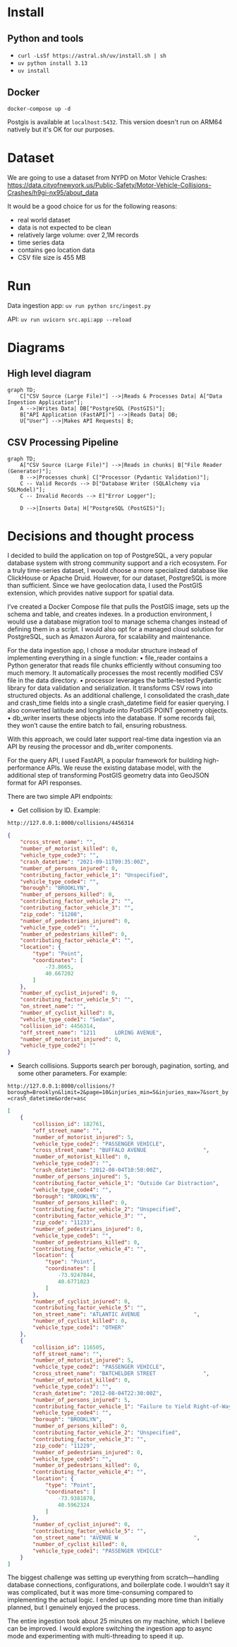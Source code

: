 # Install
## Python and tools


- `curl -LsSf https://astral.sh/uv/install.sh | sh`
- `uv python install 3.13`
- `uv install`

## Docker

`docker-compose up -d`

Postgis is available at `localhost:5432`.
This version doesn't run on ARM64 natively but it's OK for our purposes.

# Dataset

We are going to use a dataset from NYPD on Motor Vehicle Crashes:
https://data.cityofnewyork.us/Public-Safety/Motor-Vehicle-Collisions-Crashes/h9gi-nx95/about_data

It would be a good choice for us for the following reasons:
 - real world dataset
 - data is not expected to be clean
 - relatively large volume: over 2,1M records
 - time series data
 - contains geo location data
 - CSV file size is 455 MB

# Run

Data ingestion app:
`uv run python src/ingest.py`

API:
`uv run uvicorn src.api:app --reload`

# Diagrams

## High level diagram

```mermaid
graph TD;
    C["CSV Source (Large File)"] -->|Reads & Processes Data| A["Data Ingestion Application"];
    A -->|Writes Data| DB["PostgreSQL (PostGIS)"];
    B["API Application (FastAPI)"] -->|Reads Data| DB;
    U["User"] -->|Makes API Requests| B;
```

## CSV Processing Pipeline

```mermaid
graph TD;
    A["CSV Source (Large File)"] -->|Reads in chunks| B["File Reader (Generator)"];
    B -->|Processes chunk| C["Processor (Pydantic Validation)"];
    C -- Valid Records --> D["Database Writer (SQLAlchemy via SQLModel)"];
    C -- Invalid Records --> E["Error Logger"];
    
    D -->|Inserts Data| H["PostgreSQL (PostGIS)"];
```

# Decisions and thought process

I decided to build the application on top of PostgreSQL, a very popular database system with strong community support and a rich ecosystem.
For a truly time-series dataset, I would choose a more specialized database like ClickHouse or Apache Druid. However, for our dataset, PostgreSQL is more than sufficient.
Since we have geolocation data, I used the PostGIS extension, which provides native support for spatial data.

I’ve created a Docker Compose file that pulls the PostGIS image, sets up the schema and table, and creates indexes.
In a production environment, I would use a database migration tool to manage schema changes instead of defining them in a script.
I would also opt for a managed cloud solution for PostgreSQL, such as Amazon Aurora, for scalability and maintenance.

For the data ingestion app, I chose a modular structure instead of implementing everything in a single function:
	•	file_reader contains a Python generator that reads file chunks efficiently without consuming too much memory. It automatically processes the most recently modified CSV file in the data directory.
	•	processor leverages the battle-tested Pydantic library for data validation and serialization. It transforms CSV rows into structured objects.
As an additional challenge, I consolidated the crash_date and crash_time fields into a single crash_datetime field for easier querying.
I also converted latitude and longitude into PostGIS POINT geometry objects.
	•	db_writer inserts these objects into the database. If some records fail, they won’t cause the entire batch to fail, ensuring robustness.

With this approach, we could later support real-time data ingestion via an API by reusing the processor and db_writer components.

For the query API, I used FastAPI, a popular framework for building high-performance APIs.
We reuse the existing database model, with the additional step of transforming PostGIS geometry data into GeoJSON format for API responses.

There are two simple API endpoints:

- Get collision by ID. Example:


`http://127.0.0.1:8000/collisions/4456314`
```json
{
    "cross_street_name": "",
    "number_of_motorist_killed": 0,
    "vehicle_type_code3": "",
    "crash_datetime": "2021-09-11T09:35:00Z",
    "number_of_persons_injured": 0,
    "contributing_factor_vehicle_1": "Unspecified",
    "vehicle_type_code4": "",
    "borough": "BROOKLYN",
    "number_of_persons_killed": 0,
    "contributing_factor_vehicle_2": "",
    "contributing_factor_vehicle_3": "",
    "zip_code": "11208",
    "number_of_pedestrians_injured": 0,
    "vehicle_type_code5": "",
    "number_of_pedestrians_killed": 0,
    "contributing_factor_vehicle_4": "",
    "location": {
        "type": "Point",
        "coordinates": [
            -73.8665,
            40.667202
        ]
    },
    "number_of_cyclist_injured": 0,
    "contributing_factor_vehicle_5": "",
    "on_street_name": "",
    "number_of_cyclist_killed": 0,
    "vehicle_type_code1": "Sedan",
    "collision_id": 4456314,
    "off_street_name": "1211      LORING AVENUE",
    "number_of_motorist_injured": 0,
    "vehicle_type_code2": ""
}
```

- Search collisions. Supports search per borough, pagination, sorting, and some other parameters. For example:

`http://127.0.0.1:8000/collisions/?borough=Brooklyn&limit=2&page=10&injuries_min=5&injuries_max=7&sort_by=crash_datetime&order=asc`

```json
[
    {
        "collision_id": 182761,
        "off_street_name": "",
        "number_of_motorist_injured": 5,
        "vehicle_type_code2": "PASSENGER VEHICLE",
        "cross_street_name": "BUFFALO AVENUE                  ",
        "number_of_motorist_killed": 0,
        "vehicle_type_code3": "",
        "crash_datetime": "2012-08-04T10:50:00Z",
        "number_of_persons_injured": 5,
        "contributing_factor_vehicle_1": "Outside Car Distraction",
        "vehicle_type_code4": "",
        "borough": "BROOKLYN",
        "number_of_persons_killed": 0,
        "contributing_factor_vehicle_2": "Unspecified",
        "contributing_factor_vehicle_3": "",
        "zip_code": "11233",
        "number_of_pedestrians_injured": 0,
        "vehicle_type_code5": "",
        "number_of_pedestrians_killed": 0,
        "contributing_factor_vehicle_4": "",
        "location": {
            "type": "Point",
            "coordinates": [
                -73.9247844,
                40.6771023
            ]
        },
        "number_of_cyclist_injured": 0,
        "contributing_factor_vehicle_5": "",
        "on_street_name": "ATLANTIC AVENUE                 ",
        "number_of_cyclist_killed": 0,
        "vehicle_type_code1": "OTHER"
    },
    {
        "collision_id": 116505,
        "off_street_name": "",
        "number_of_motorist_injured": 5,
        "vehicle_type_code2": "PASSENGER VEHICLE",
        "cross_street_name": "BATCHELDER STREET               ",
        "number_of_motorist_killed": 0,
        "vehicle_type_code3": "",
        "crash_datetime": "2012-08-04T22:30:00Z",
        "number_of_persons_injured": 5,
        "contributing_factor_vehicle_1": "Failure to Yield Right-of-Way",
        "vehicle_type_code4": "",
        "borough": "BROOKLYN",
        "number_of_persons_killed": 0,
        "contributing_factor_vehicle_2": "Unspecified",
        "contributing_factor_vehicle_3": "",
        "zip_code": "11229",
        "number_of_pedestrians_injured": 0,
        "vehicle_type_code5": "",
        "number_of_pedestrians_killed": 0,
        "contributing_factor_vehicle_4": "",
        "location": {
            "type": "Point",
            "coordinates": [
                -73.9381878,
                40.5962324
            ]
        },
        "number_of_cyclist_injured": 0,
        "contributing_factor_vehicle_5": "",
        "on_street_name": "AVENUE W                        ",
        "number_of_cyclist_killed": 0,
        "vehicle_type_code1": "PASSENGER VEHICLE"
    }
]
```

The biggest challenge was setting up everything from scratch—handling database connections, configurations, and boilerplate code.
I wouldn’t say it was complicated, but it was more time-consuming compared to implementing the actual logic.
I ended up spending more time than initially planned, but I genuinely enjoyed the process.

The entire ingestion took about 25 minutes on my machine, which I believe can be improved.
I would explore switching the ingestion app to async mode and experimenting with multi-threading to speed it up.
